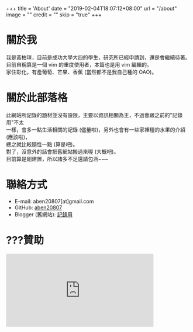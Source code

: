 +++
title = 'About'
date = "2019-02-04T18:07:12+08:00"
url = "/about"
image = ""
credit = ""
skip = "true"
+++

# 關於我

我是黃柏瑄，目前是成功大學大四的學生，研究所已經申請到，還是會繼續待著。  
目前自稱算是一個 vim 的重度使用者，本篇也是用 vim 編輯的。  
家住彰化，有產葡萄、芒果、香蕉 (當然都不是我自己種的 OAO)。

# 關於此部落格

此網站所記錄的題材並沒有設限，主要以資訊相關為主，不過會跟之前的"記錄用"不太  
一樣，會多一點生活相關的記錄 (儘量啦)，另外也會有一些家裡種的水果的介紹 (應該啦)，  
總之就比較隨性一點 (算是吧)。  
對了，沒意外的話會把舊網站搬過來喔 (大概吧)。  
目前算是剛建置，所以諸多不足還請包涵~~~  

# 聯絡方式

+ E-mail: aben20807[at]gmail.com
+ GitHub: [aben20807](https://github.com/aben20807)
+ Blogger (舊網站): [記錄用](https://aben20807.blogspot.com/)

# ???贊助

<iframe src="https://button.like.co/in/embed/aben20807/button?referrer=https://aben20807.github.io/" width="80%" height="200" frameborder="0"></iframe>

